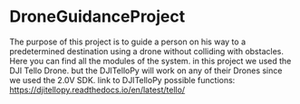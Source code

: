 # DroneGuidanceProject
The purpose of this project is to guide a person on his way to a predetermined destination using a drone without colliding with obstacles. Here you can find all the modules of the system. in this project we used the DJI Tello Drone. but the DJITelloPy will work on any of their Drones since we used the 2.0V SDK.
link to DJITelloPy possible functions: https://djitellopy.readthedocs.io/en/latest/tello/
